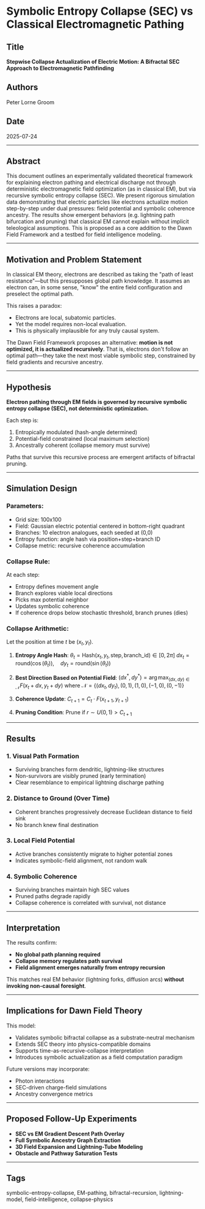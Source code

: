 # Symbolic Entropy Collapse (SEC) vs Classical Electromagnetic Pathing

## Title

**Stepwise Collapse Actualization of Electric Motion: A Bifractal SEC Approach to Electromagnetic Pathfinding**

## Authors

Peter Lorne Groom

## Date

2025-07-24

---

## Abstract

This document outlines an experimentally validated theoretical framework for explaining electron pathing and electrical discharge not through deterministic electromagnetic field optimization (as in classical EM), but via recursive symbolic entropy collapse (SEC). We present rigorous simulation data demonstrating that electric particles like electrons actualize motion step-by-step under dual pressures: field potential and symbolic coherence ancestry. The results show emergent behaviors (e.g. lightning path bifurcation and pruning) that classical EM cannot explain without implicit teleological assumptions. This is proposed as a core addition to the Dawn Field Framework and a testbed for field intelligence modeling.

---

## Motivation and Problem Statement

In classical EM theory, electrons are described as taking the "path of least resistance"—but this presupposes global path knowledge. It assumes an electron can, in some sense, "know" the entire field configuration and preselect the optimal path.

This raises a paradox:

* Electrons are local, subatomic particles.
* Yet the model requires non-local evaluation.
* This is physically implausible for any truly causal system.

The Dawn Field Framework proposes an alternative: **motion is not optimized, it is actualized recursively**. That is, electrons don't follow an optimal path—they take the next most viable symbolic step, constrained by field gradients and recursive ancestry.

---

## Hypothesis

**Electron pathing through EM fields is governed by recursive symbolic entropy collapse (SEC), not deterministic optimization.**

Each step is:

1. Entropically modulated (hash-angle determined)
2. Potential-field constrained (local maximum selection)
3. Ancestrally coherent (collapse memory must survive)

Paths that survive this recursive process are emergent artifacts of bifractal pruning.

---

## Simulation Design

### Parameters:

* Grid size: 100x100
* Field: Gaussian electric potential centered in bottom-right quadrant
* Branches: 10 electron analogues, each seeded at (0,0)
* Entropy function: angle hash via position+step+branch ID
* Collapse metric: recursive coherence accumulation

### Collapse Rule:

At each step:

* Entropy defines movement angle
* Branch explores viable local directions
* Picks max potential neighbor
* Updates symbolic coherence
* If coherence drops below stochastic threshold, branch prunes (dies)

### Collapse Arithmetic:

Let the position at time $t$ be $(x_t, y_t)$.

1. **Entropy Angle Hash**:
   $\theta_t = \text{Hash}(x_t, y_t, \text{step}, \text{branch\_id}) \in [0, 2\pi]$
   $dx_t = \text{round}(\cos(\theta_t)), \quad dy_t = \text{round}(\sin(\theta_t))$

2. **Best Direction Based on Potential Field**:
   $(dx^*, dy^*) = \arg\max_{(dx, dy) \in \mathcal{N}} F(x_t + dx, y_t + dy)$
   where $\mathcal{N} = \{(dx_t, dy_t), (0,1), (1,0), (-1,0), (0,-1)\}$

3. **Coherence Update**:
   $C_{t+1} = C_t \cdot F(x_{t+1}, y_{t+1})$

4. **Pruning Condition**:
   $\text{Prune if } r \sim U(0,1) > C_{t+1}$

---

## Results

### 1. Visual Path Formation

* Surviving branches form dendritic, lightning-like structures
* Non-survivors are visibly pruned (early termination)
* Clear resemblance to empirical lightning discharge pathing

### 2. Distance to Ground (Over Time)

* Coherent branches progressively decrease Euclidean distance to field sink
* No branch knew final destination

### 3. Local Field Potential

* Active branches consistently migrate to higher potential zones
* Indicates symbolic-field alignment, not random walk

### 4. Symbolic Coherence

* Surviving branches maintain high SEC values
* Pruned paths degrade rapidly
* Collapse coherence is correlated with survival, not distance

---

## Interpretation

The results confirm:

* **No global path planning required**
* **Collapse memory regulates path survival**
* **Field alignment emerges naturally from entropy recursion**

This matches real EM behavior (lightning forks, diffusion arcs) **without invoking non-causal foresight**.

---

## Implications for Dawn Field Theory

This model:

* Validates symbolic bifractal collapse as a substrate-neutral mechanism
* Extends SEC theory into physics-compatible domains
* Supports time-as-recursive-collapse interpretation
* Introduces symbolic actualization as a field computation paradigm

Future versions may incorporate:

* Photon interactions
* SEC-driven charge-field simulations
* Ancestry convergence metrics

---

## Proposed Follow-Up Experiments

* **SEC vs EM Gradient Descent Path Overlay**
* **Full Symbolic Ancestry Graph Extraction**
* **3D Field Expansion and Lightning-Tube Modeling**
* **Obstacle and Pathway Saturation Tests**

---

## Tags

symbolic-entropy-collapse, EM-pathing, bifractal-recursion, lightning-model, field-intelligence, collapse-physics
